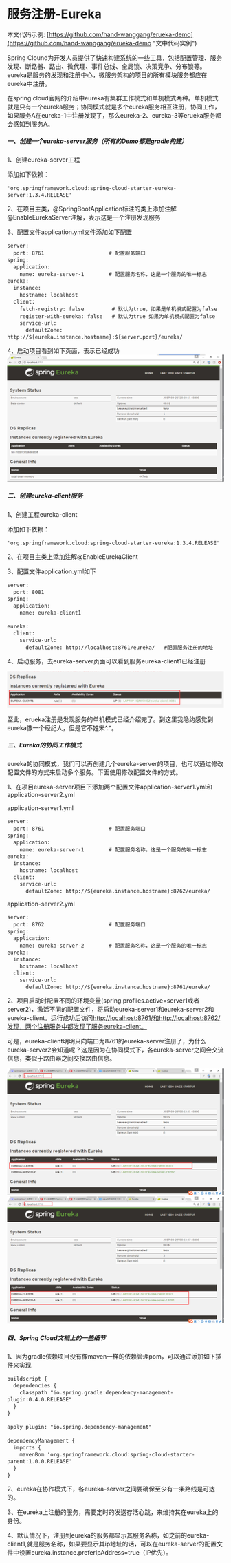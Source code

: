 # 服务注册-Eureka

本文代码示例: [https://github.com/hand-wanggang/erueka-demo](https://github.com/hand-wanggang/erueka-demo "文中代码实例")

Spring Clound为开发人员提供了快速构建系统的一些工具，包括配置管理、服务发现、断路器、路由、微代理、事件总线、全局锁、决策竞争、分布锁等。eureka是服务的发现和注册中心，微服务架构的项目的所有模块服务都应在eureka中注册。

在spring cloud官网的介绍中eureka有集群工作模式和单机模式两种。单机模式就是只有一个eureka服务；协同模式就是多个eureka服务相互注册，协同工作，如果服务A在eureka-1中注册发现了，那么eureka-2、eureka-3等erueka服务都会感知到服务A。

##### 一、创建一个eureka-server服务（所有的Demo都是gradle构建）

1、创建eureka-server工程

添加如下依赖：

```
'org.springframework.cloud:spring-cloud-starter-eureka-server:1.3.4.RELEASE'
```

2、在项目主类，@SpringBootApplication标注的类上添加注解@EnableEurekaServer注解，表示这是一个注册发现服务

3、配置文件application.yml文件添加如下配置

```
server:
  port: 8761                     # 配置服务端口
spring:
  application:
    name: eureka-server-1        # 配置服务名称，这是一个服务的唯一标志
eureka:
  instance:
    hostname: localhost
  client:
    fetch-registry: false         # 默认为true，如果是单机模式配置为false
    register-with-eureka: false   # 默认为true 如果为单机模式配置为false
    service-url:
      defaultZone: http://${eureka.instance.hostname}:${server.port}/eureka/
```

4、启动项目看到如下页面，表示已经成功![](/assets/import-1.png)

##### 二、创建eureka-client服务

1、创建工程eureka-client

添加如下依赖：

```
'org.springframework.cloud:spring-cloud-starter-eureka:1.3.4.RELEASE'
```

2、在项目主类上添加注解@EnableEurekaClient

3、配置文件application.yml如下

```
server:
  port: 8081
spring:
  application:
    name: eureka-client1

eureka:
  client:
    service-url:
      defaultZone: http://localhost:8761/eureka/   #配置服务注册的地址
```

4、启动服务，去eureka-server页面可以看到服务eureka-client1已经注册

![](/assets/import-2.png)

至此，erueka注册是发现服务的单机模式已经介绍完了。到这里我隐约感觉到eureka像一个经纪人，但是它不姓宋^.^。

##### 三、Eureka的协同工作模式

eureka的协同模式，我们可以再创建几个eureka-server的项目，也可以通过修改配置文件的方式来启动多个服务。下面使用修改配置文件的方式。

1、在项目eureka-server项目下添加两个配置文件application-server1.yml和application-server2.yml

application-server1.yml

```
server:
  port: 8761                     # 配置服务端口
spring:
  application:
    name: eureka-server-1        # 配置服务名称，这是一个服务的唯一标志
eureka:
  instance:
    hostname: localhost
  client:
    service-url:
      defaultZone: http://${eureka.instance.hostname}:8762/eureka/
```

application-server2.yml

```
server:
  port: 8762                     # 配置服务端口
spring:
  application:
    name: eureka-server-2        # 配置服务名称，这是一个服务的唯一标志
eureka:
  instance:
    hostname: localhost
  client:
    service-url:
      defaultZone: http://${eureka.instance.hostname}:8761/eureka/
```

2、项目启动时配置不同的环境变量\(spring.profiles.active=server1或者server2\)，激活不同的配置文件，将启动eureka-server1和eureka-server2和eureka-client。运行成功后访问[http://localhost:8761/和http://localhost:8762/发现，两个注册服务中都发现了服务eureka-client。](http://localhost:8761/和http://localhost:8762/发现，两个注册服务中都发现了服务eureka-client。)

可是，eureka-client明明只向端口为8761的eureka-server注册了，为什么eureka-server2会知道呢？这是因为在协同模式下，各eureka-server之间会交流信息，类似于路由器之间交换路由信息。

![](/assets/import-eureka-1.png)![](/assets/import-eureka-2.png)

##### 四、Spring Cloud文档上的一些细节

1、因为gradle依赖项目没有像maven一样的依赖管理pom，可以通过添加如下插件来实现

```
buildscript {
  dependencies {
    classpath "io.spring.gradle:dependency-management-plugin:0.4.0.RELEASE"
  }
}

apply plugin: "io.spring.dependency-management"

dependencyManagement {
  imports {
    mavenBom 'org.springframework.cloud:spring-cloud-starter-parent:1.0.0.RELEASE'
  }
}
```

2、eureka在协作模式下，各eureka-server之间要确保至少有一条路线是可达的。

3、在eureka上注册的服务，需要定时的发送存活心跳，来维持其在eureka上的身份。

4、默认情况下，注册到eureka的服务都显示其服务名称，如之前的eureka-client1,就是服务名称，如果要显示其ip地址的话，可以在eureka-server的配置文件中设置eureka.instance.preferIpAddress=true（IP优先）。























